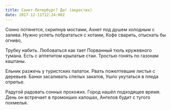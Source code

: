 ```yaml
---
title: Санкт-Петербург? Да! (акростих)
date: 2017-12-11T12:24:00Z
---
```


Сонно потянется, скрипнув мостами, 
Ахнет под душем холодным с залива. 
Нужно успеть побрататься с котами, 
Кофе сварить, отыскать бы огниво, 

Трубку набить. Любоваться как тает 
Порванный тюль кружевного тумана. 
Есть с аппетитом крылатые стаи. 
Тростью гонять по газонам каштаны. 

Ельник разжечь у туристских палаток. 
Рвать пожелтевшие листья с деревьев. 
Банки засаливать спелых закатов, 
Ушло укутаться в пледа отрепье. 

Радугой радовать сонных прохожих. 
Город нашёл подходящее время. 
День он встречает в промокших калошах, 
Ангелов будит с тугого похмелья.
